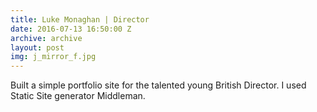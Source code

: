 ```yaml
---
title: Luke Monaghan | Director
date: 2016-07-13 16:50:00 Z
archive: archive
layout: post
img: j_mirror_f.jpg
---
```


Built a simple portfolio site for the talented young British Director. I used Static Site generator Middleman.

